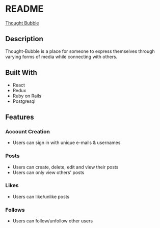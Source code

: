 # README

[Thought Bubble](https://thought-bubble-rails.herokuapp.com/#/)

## Description

Thought-Bubble is a place for someone to express themselves through varying forms of media while connecting with others.

## Built With
 * React
 * Redux
 * Ruby on Rails
 * Postgresql
 
 ## Features
 
 ### Account Creation 
  * Users can sign in with unique e-mails & usernames
  
 ### Posts
  * Users can create, delete, edit and view their posts
  * Users can only view others' posts 
  
 ### Likes
  * Users can like/unlike posts
  
 ### Follows
  * Users can follow/unfollow other users

